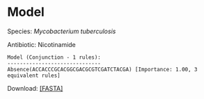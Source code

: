 
# Model

Species: *Mycobacterium tuberculosis*

Antibiotic: Nicotinamide

```
Model (Conjunction - 1 rules):
------------------------------
Absence(ACCACCCGCACGGCGACGCGTCGATCTACGA) [Importance: 1.00, 3 equivalent rules]

```

Download: [[FASTA]](./model.fasta)

